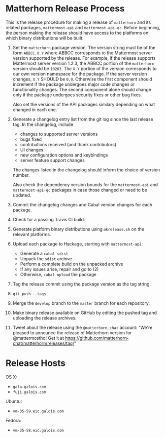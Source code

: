 
Matterhorn Release Process
==========================

This is the release procedure for making a release of `matterhorn` and
its related packages, `mattermost-api` and `mattermost-api-qc`. Before
beginning, the person making the release should have access to the
platforms on which binary distributions will be built.

1. Set the `matterhorn` package version. The version string must be of
   the form `ABBCC.X.Y` where ABBCC corresponds to the Mattermost
   server version supported by the release. For example, if the release
   supports Mattermost server version 1.2.3, the ABBCC portion of the
   `matterhorn` version should be `10203`. The `X.Y` portion of the
   version corresponds to our own version namespace for the package.
   If the server version changes, `X.Y` SHOULD be `0.0`. Otherwise the
   first component should increment if the package undergoes major code
   changes or functionality changes. The second component alone should
   change only if the package undergoes security fixes or other bug
   fixes.

   Also set the versions of the API packages similary depending on what
   changed in each one.

2. Generate a changelog entry list from the git log since the last
   release tag. In the changelog, include

   * changes to supported server versions
   * bugs fixed
   * contributions received (and thank contributors)
   * UI changes
   * new configuration options and keybindings
   * server feature support changes

   The changes listed in the changelog should inform the choice of
   version number.

   Also check the dependency version bounds for the `mattermost-api` and
   `mattermost-api-qc` packages in case those changed or need to be
   updated.

3. Commit the changelog changes and Cabal version changes for each
   package.

4. Check for a passing Travis CI build.

5. Generate platform binary distributions using `mkrelease.sh` on the
   relevant platforms.

6. Upload each package to Hackage, starting with `mattermost-api`:

   * Generate a `cabal sdist`
   * Unpack the `sdist` archive
   * Perform a complete build on the unpacked archive
   * If any issues arise, repair and go to (2)
   * Otherwise, `cabal upload` the package

7. Tag the release commit using the package version as the tag string.

8. `git push --tags`

9. Merge the `develop` branch to the `master` branch for each
   repository.

10. Make binary release available on GitHub by editing the pushed tag and
    uploading the release archives.

11. Tweet about the release using the `@matterhorn_chat` account:
    "We're pleased to announce the release of Matterhorn version <VERSION> for @mattermosthq!
    Get it at https://github.com/matterhorn-chat/matterhorn/releases/tag/<VERSION>"

Release Hosts
=============

OS X:
* `gala.galois.com`
* `fuji.galois.com`

Ubuntu:
* `vm-35-59.eic.galois.com`

Fedora:
* `vm-35-58.eic.galois.com`
